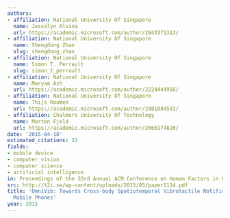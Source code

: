 ```yaml
---
authors:
- affiliation: National University Of Singapore
  name: Jessalyn Alvina
  url: https://academic.microsoft.com/author/2943371313/
- affiliation: National University Of Singapore
  name: Shengdong Zhao
  slug: shengdong_zhao
- affiliation: National University Of Singapore
  name: Simon T. Perrault
  slug: simon_t_perrault
- affiliation: National University Of Singapore
  name: Maryam Azh
  url: https://academic.microsoft.com/author/2224444956/
- affiliation: National University Of Singapore
  name: Thijs Roumen
  url: https://academic.microsoft.com/author/2481084591/
- affiliation: Chalmers University Of Technology
  name: Morten Fjeld
  url: https://academic.microsoft.com/author/2066174820/
date: '2015-04-18'
estimated_citations: 22
fields:
- mobile device
- computer vision
- computer science
- artificial intelligence
in: Proceedings of the 33rd Annual ACM Conference on Human Factors in Computing Systems
src: http://t2i.se/wp-content/uploads/2015/05/paper1114.pdf
title: 'OmniVib: Towards Cross-body Spatiotemporal Vibrotactile Notifications for
  Mobile Phones'
year: 2015
---
```

